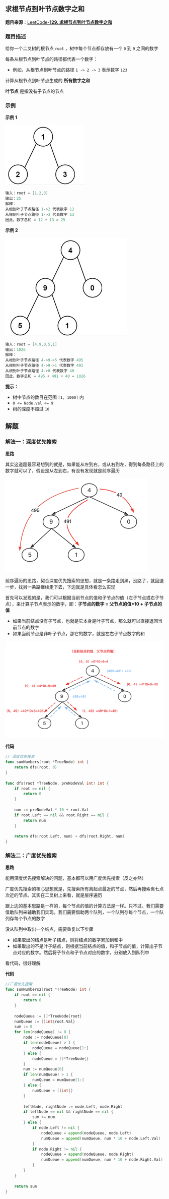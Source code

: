 
## 求根节点到叶节点数字之和

**题目来源**：[LeetCode-**129. 求根节点到叶节点数字之和**](https://leetcode-cn.com/problems/sum-root-to-leaf-numbers/)

### 题目描述

给你一个二叉树的根节点 `root` ，树中每个节点都存放有一个 `0` 到 `9` 之间的数字

每条从根节点到叶节点的路径都代表一个数字：

- 例如，从根节点到叶节点的路径 `1 -> 2 -> 3` 表示数字 `123`

计算从根节点到叶节点生成的 **所有数字之和** 

**叶节点** 是指没有子节点的节点

### 示例

**示例 1**

![image](https://github.com/Rain-Life/algorithm-go/blob/master/photos/BinaryTree/112/112-1.png)

```go
输入：root = [1,2,3]
输出：25
解释：
从根到叶子节点路径 1->2 代表数字 12
从根到叶子节点路径 1->3 代表数字 13
因此，数字总和 = 12 + 13 = 25
```

**示例 2**

![image](https://github.com/Rain-Life/algorithm-go/blob/master/photos/BinaryTree/112/112-2.png)

```go
输入：root = [4,9,0,5,1]
输出：1026
解释：
从根到叶子节点路径 4->9->5 代表数字 495
从根到叶子节点路径 4->9->1 代表数字 491
从根到叶子节点路径 4->0 代表数字 40
因此，数字总和 = 495 + 491 + 40 = 1026
```

**提示：**

- 树中节点的数目在范围 `[1, 1000]` 内
- `0 <= Node.val <= 9`
- 树的深度不超过 `10`

## 解题

### 解法一：深度优先搜索

**思路**

其实这道题最容易想到的就是，如果能从左到右，或从右到左，得到每条路径上的数字就可以了，假设是从左到右，有没有发现就是前序遍历

![image](https://github.com/Rain-Life/algorithm-go/blob/master/photos/BinaryTree/112/112-3.png)

前序遍历的思路，契合深度优先搜索的思想，就是一条路走到黑，没路了，就回退一步，找另一条路继续走下去，下边就是具体看怎么实现

首先可以发现的是，我们可以根据当前节点的值和子节点的值（左子节点或右子节点），来计算子节点表示的数字，即：**子节点的数字 = 父节点的值*10 + 子节点的值**

- 如果当前结点没有子节点，也就是它本身是叶子节点，那么就可以直接返回当前节点的数字
- 如果当前节点是非叶子节点，那它的数字，就是左右子节点数字的和

![image](https://github.com/Rain-Life/algorithm-go/blob/master/photos/BinaryTree/112/112-4.png)

**代码**

```go
// 深度优先搜索
func sumNumbers(root *TreeNode) int {
	return dfs(root, 0)
}

func dfs(root *TreeNode, preNodeVal int) int {
	if root == nil {
		return 0
	}
	
	num := preNodeVal * 10 + root.Val
	if root.Left == nil && root.Right == nil {
		return num
	}

	return dfs(root.Left, num) + dfs(root.Right, num)
}
```

### 解法二：广度优先搜索

**思路**

能用深度优先搜索解决的问题，基本都可以用广度优先搜索（反之亦然）

广度优先搜索的核心思想就是，先搜索所有离起点最近的节点，然后再搜索离七点次近的节点。其实在二叉树上来看，就是层序遍历

跟上边的基本思路是一样的，每个节点的值的计算方法是一样。只不过，我们需要借助队列来辅助我们实现。我们需要借助两个队列，一个队列存每个节点，一个队列存每个节点的数字

没从队列中取出一个结点，需要重复以下步骤

- 如果取出的结点是叶子结点，则将结点的数字累加到和中
- 如果取出的不是叶子结点，则根据当前结点的值，和子节点的值，计算出子节点对应的数字。然后将子节点和子节点对应的数字，分别放入到队列中

看代码，很好理解

**代码**

```go
//广度优先搜索
func sumNumbers2(root *TreeNode) int {
	if root == nil {
		return 0
	}

	nodeQueue := []*TreeNode{root}
	numQueue := []int{root.Val}
	sum := 0
	for len(nodeQueue) != 0 {
		node := nodeQueue[0]
		if len(nodeQueue) > 1 {
			nodeQueue = nodeQueue[1:]
		} else {
			nodeQueue = []*TreeNode{}
		}
		num := numQueue[0]
		if len(numQueue) > 1 {
			numQueue = numQueue[1:]
		} else {
			numQueue = []int{}
		}

		leftNode, rightNode := node.Left, node.Right
		if leftNode == nil && rightNode == nil {
			sum += num
		} else {
			if node.Left != nil {
				nodeQueue = append(nodeQueue, node.Left)
				numQueue = append(numQueue, num * 10 + node.Left.Val)
			}
			if node.Right != nil {
				nodeQueue = append(nodeQueue, node.Right)
				numQueue = append(numQueue, num * 10 + node.Right.Val)
			}
		}
	}

	return sum
}
```